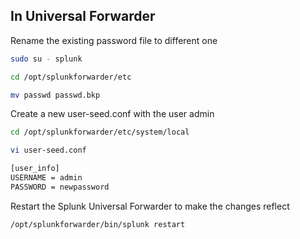 ## In Universal Forwarder

Rename the existing password file to different one

```bash
sudo su - splunk 

cd /opt/splunkforwarder/etc

mv passwd passwd.bkp
```

Create a new user-seed.conf with the user admin

```bash
cd /opt/splunkforwarder/etc/system/local

vi user-seed.conf
```

```bash
[user_info]
USERNAME = admin
PASSWORD = newpassword
```

Restart the Splunk Universal Forwarder to make the changes reflect

```bash
/opt/splunkforwarder/bin/splunk restart
```
